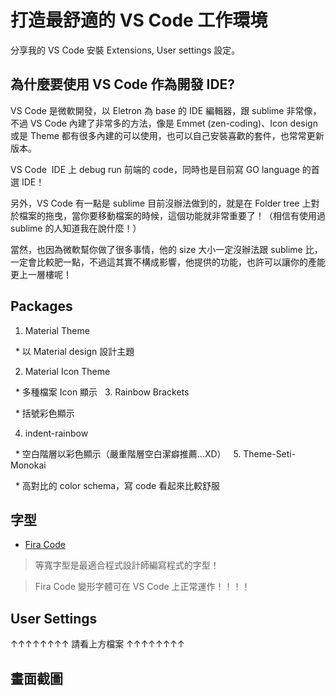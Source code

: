 # 打造最舒適的 VS Code 工作環境

分享我的 VS Code 安裝 Extensions, User settings 設定。

## 為什麼要使用 VS Code 作為開發 IDE?

VS Code 是微軟開發，以 Eletron 為 base 的 IDE 編輯器，跟 sublime 非常像，不過 VS Code 內建了非常多的方法，像是 Emmet (zen-coding)、Icon design 或是 Theme 都有很多內建的可以使用，也可以自己安裝喜歡的套件，也常常更新版本。

VS Code  IDE 上 debug run 前端的 code，同時也是目前寫 GO language 的首選 IDE！

另外，VS Code 有一點是 sublime 目前沒辦法做到的，就是在 Folder tree 上對於檔案的拖曳，當你要移動檔案的時候，這個功能就非常重要了！（相信有使用過  sublime 的人知道我在說什麼！）

當然，也因為微軟幫你做了很多事情，他的 size 大小一定沒辦法跟 sublime 比，一定會比較肥一點，不過這其實不構成影響，他提供的功能，也許可以讓你的產能更上一層樓呢！


## Packages

1. Material Theme

   * 以 Material design 設計主題
   
2. Material Icon Theme
    
   * 多種檔案 Icon 顯示
   
3. Rainbow Brackets

   * 括號彩色顯示

4. indent-rainbow

   * 空白階層以彩色顯示（嚴重階層空白潔癖推薦...XD）
   
5. Theme-Seti-Monokai

   * 高對比的 color schema，寫 code 看起來比較舒服
 
## 字型

* [Fira Code](https://github.com/tonsky/FiraCode)

> 等寬字型是最適合程式設計師編寫程式的字型！

> Fira Code 變形字體可在 VS Code 上正常運作！！！！

## User Settings

↑↑↑↑↑↑↑↑ 請看上方檔案 ↑↑↑↑↑↑↑↑

## 畫面截圖
